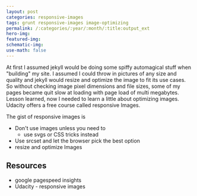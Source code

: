 ```yaml
---
layout: post
categories: responsive-images                                 
tags: grunt responsive-images image-optimizing
permalink: /:categories/:year/:month/:title:output_ext                             
hero-img:
featured-img:                                 
schematic-img:
use-math: false
---
```


At first I assumed jekyll would be doing some spiffy automagical stuff when "building" my site. I assumed I could throw in pictures of any size and quality and jekyll would resize and optimize the image to fit its use cases. So without checking image pixel dimensions and file sizes, some of my pages became quit slow at loading with page load of multi megabytes. Lesson learned, now I needed to learn a little about optimizing images.
Udacity offers a free course called responsive Images.

The gist of responsive images is
- Don't use images unless you need to
  - use svgs or CSS tricks instead
- Use srcset and let the browser pick the best option
- resize and optimize Images


## Resources
- google pagespeed insights
- Udacity - responsive images
